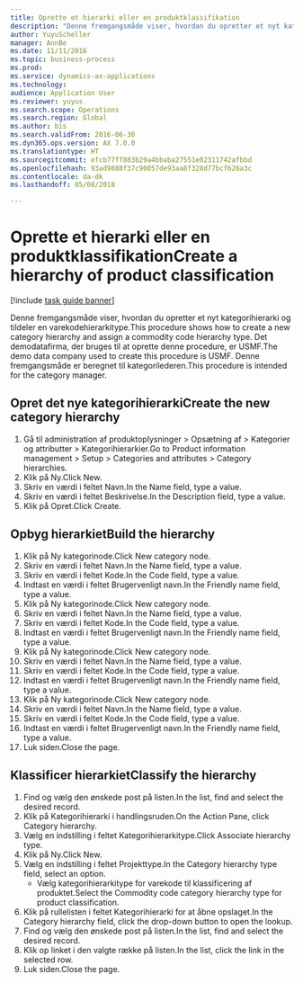 ```yaml
--- 
title: Oprette et hierarki eller en produktklassifikation
description: "Denne fremgangsmåde viser, hvordan du opretter et nyt kategorihierarki og tildeler en varekodehierarkitype."
author: YuyuScheller
manager: AnnBe
ms.date: 11/11/2016
ms.topic: business-process
ms.prod: 
ms.service: dynamics-ax-applications
ms.technology: 
audience: Application User
ms.reviewer: yuyus
ms.search.scope: Operations
ms.search.region: Global
ms.author: bis
ms.search.validFrom: 2016-06-30
ms.dyn365.ops.version: AX 7.0.0
ms.translationtype: HT
ms.sourcegitcommit: efcb77ff883b29a4bbaba27551e02311742afbbd
ms.openlocfilehash: 93ad9888f37c90057de93aa8f328d77bcf626a3c
ms.contentlocale: da-dk
ms.lasthandoff: 05/08/2018

---
```

# <a name="create-a-hierarchy-of-product-classification"></a><span data-ttu-id="bb2fe-103">Oprette et hierarki eller en produktklassifikation</span><span class="sxs-lookup"><span data-stu-id="bb2fe-103">Create a hierarchy of product classification</span></span>

[!include [task guide banner](../../includes/task-guide-banner.md)]

<span data-ttu-id="bb2fe-104">Denne fremgangsmåde viser, hvordan du opretter et nyt kategorihierarki og tildeler en varekodehierarkitype.</span><span class="sxs-lookup"><span data-stu-id="bb2fe-104">This procedure shows how to create a new category hierarchy and assign a commodity code hierarchy type.</span></span> <span data-ttu-id="bb2fe-105">Det demodatafirma, der bruges til at oprette denne procedure, er USMF.</span><span class="sxs-lookup"><span data-stu-id="bb2fe-105">The demo data company used to create this procedure is USMF.</span></span> <span data-ttu-id="bb2fe-106">Denne fremgangsmåde er beregnet til kategorilederen.</span><span class="sxs-lookup"><span data-stu-id="bb2fe-106">This procedure is intended for the category manager.</span></span>


## <a name="create-the-new-category-hierarchy"></a><span data-ttu-id="bb2fe-107">Opret det nye kategorihierarki</span><span class="sxs-lookup"><span data-stu-id="bb2fe-107">Create the new category hierarchy</span></span>
1. <span data-ttu-id="bb2fe-108">Gå til administration af produktoplysninger > Opsætning af > Kategorier og attributter > Kategorihierarkier.</span><span class="sxs-lookup"><span data-stu-id="bb2fe-108">Go to Product information management > Setup > Categories and attributes > Category hierarchies.</span></span>
2. <span data-ttu-id="bb2fe-109">Klik på Ny.</span><span class="sxs-lookup"><span data-stu-id="bb2fe-109">Click New.</span></span>
3. <span data-ttu-id="bb2fe-110">Skriv en værdi i feltet Navn.</span><span class="sxs-lookup"><span data-stu-id="bb2fe-110">In the Name field, type a value.</span></span>
4. <span data-ttu-id="bb2fe-111">Skriv en værdi i feltet Beskrivelse.</span><span class="sxs-lookup"><span data-stu-id="bb2fe-111">In the Description field, type a value.</span></span>
5. <span data-ttu-id="bb2fe-112">Klik på Opret.</span><span class="sxs-lookup"><span data-stu-id="bb2fe-112">Click Create.</span></span>

## <a name="build-the-hierarchy"></a><span data-ttu-id="bb2fe-113">Opbyg hierarkiet</span><span class="sxs-lookup"><span data-stu-id="bb2fe-113">Build the hierarchy</span></span>
1. <span data-ttu-id="bb2fe-114">Klik på Ny kategorinode.</span><span class="sxs-lookup"><span data-stu-id="bb2fe-114">Click New category node.</span></span>
2. <span data-ttu-id="bb2fe-115">Skriv en værdi i feltet Navn.</span><span class="sxs-lookup"><span data-stu-id="bb2fe-115">In the Name field, type a value.</span></span>
3. <span data-ttu-id="bb2fe-116">Skriv en værdi i feltet Kode.</span><span class="sxs-lookup"><span data-stu-id="bb2fe-116">In the Code field, type a value.</span></span>
4. <span data-ttu-id="bb2fe-117">Indtast en værdi i feltet Brugervenligt navn.</span><span class="sxs-lookup"><span data-stu-id="bb2fe-117">In the Friendly name field, type a value.</span></span>
5. <span data-ttu-id="bb2fe-118">Klik på Ny kategorinode.</span><span class="sxs-lookup"><span data-stu-id="bb2fe-118">Click New category node.</span></span>
6. <span data-ttu-id="bb2fe-119">Skriv en værdi i feltet Navn.</span><span class="sxs-lookup"><span data-stu-id="bb2fe-119">In the Name field, type a value.</span></span>
7. <span data-ttu-id="bb2fe-120">Skriv en værdi i feltet Kode.</span><span class="sxs-lookup"><span data-stu-id="bb2fe-120">In the Code field, type a value.</span></span>
8. <span data-ttu-id="bb2fe-121">Indtast en værdi i feltet Brugervenligt navn.</span><span class="sxs-lookup"><span data-stu-id="bb2fe-121">In the Friendly name field, type a value.</span></span>
9. <span data-ttu-id="bb2fe-122">Klik på Ny kategorinode.</span><span class="sxs-lookup"><span data-stu-id="bb2fe-122">Click New category node.</span></span>
10. <span data-ttu-id="bb2fe-123">Skriv en værdi i feltet Navn.</span><span class="sxs-lookup"><span data-stu-id="bb2fe-123">In the Name field, type a value.</span></span>
11. <span data-ttu-id="bb2fe-124">Skriv en værdi i feltet Kode.</span><span class="sxs-lookup"><span data-stu-id="bb2fe-124">In the Code field, type a value.</span></span>
12. <span data-ttu-id="bb2fe-125">Indtast en værdi i feltet Brugervenligt navn.</span><span class="sxs-lookup"><span data-stu-id="bb2fe-125">In the Friendly name field, type a value.</span></span>
13. <span data-ttu-id="bb2fe-126">Klik på Ny kategorinode.</span><span class="sxs-lookup"><span data-stu-id="bb2fe-126">Click New category node.</span></span>
14. <span data-ttu-id="bb2fe-127">Skriv en værdi i feltet Navn.</span><span class="sxs-lookup"><span data-stu-id="bb2fe-127">In the Name field, type a value.</span></span>
15. <span data-ttu-id="bb2fe-128">Skriv en værdi i feltet Kode.</span><span class="sxs-lookup"><span data-stu-id="bb2fe-128">In the Code field, type a value.</span></span>
16. <span data-ttu-id="bb2fe-129">Indtast en værdi i feltet Brugervenligt navn.</span><span class="sxs-lookup"><span data-stu-id="bb2fe-129">In the Friendly name field, type a value.</span></span>
17. <span data-ttu-id="bb2fe-130">Luk siden.</span><span class="sxs-lookup"><span data-stu-id="bb2fe-130">Close the page.</span></span>

## <a name="classify-the-hierarchy"></a><span data-ttu-id="bb2fe-131">Klassificer hierarkiet</span><span class="sxs-lookup"><span data-stu-id="bb2fe-131">Classify the hierarchy</span></span>
1. <span data-ttu-id="bb2fe-132">Find og vælg den ønskede post på listen.</span><span class="sxs-lookup"><span data-stu-id="bb2fe-132">In the list, find and select the desired record.</span></span>
2. <span data-ttu-id="bb2fe-133">Klik på Kategorihierarki i handlingsruden.</span><span class="sxs-lookup"><span data-stu-id="bb2fe-133">On the Action Pane, click Category hierarchy.</span></span>
3. <span data-ttu-id="bb2fe-134">Vælg en indstilling i feltet Kategorihierarkitype.</span><span class="sxs-lookup"><span data-stu-id="bb2fe-134">Click Associate hierarchy type.</span></span>
4. <span data-ttu-id="bb2fe-135">Klik på Ny.</span><span class="sxs-lookup"><span data-stu-id="bb2fe-135">Click New.</span></span>
5. <span data-ttu-id="bb2fe-136">Vælg en indstilling i feltet Projekttype.</span><span class="sxs-lookup"><span data-stu-id="bb2fe-136">In the Category hierarchy type field, select an option.</span></span>
    * <span data-ttu-id="bb2fe-137">Vælg kategorihierarkitype for varekode til klassificering af produktet.</span><span class="sxs-lookup"><span data-stu-id="bb2fe-137">Select the Commodity code category hierarchy type for product classification.</span></span>  
6. <span data-ttu-id="bb2fe-138">Klik på rullelisten i feltet Kategorihierarki for at åbne opslaget.</span><span class="sxs-lookup"><span data-stu-id="bb2fe-138">In the Category hierarchy field, click the drop-down button to open the lookup.</span></span>
7. <span data-ttu-id="bb2fe-139">Find og vælg den ønskede post på listen.</span><span class="sxs-lookup"><span data-stu-id="bb2fe-139">In the list, find and select the desired record.</span></span>
8. <span data-ttu-id="bb2fe-140">Klik op linket i den valgte række på listen.</span><span class="sxs-lookup"><span data-stu-id="bb2fe-140">In the list, click the link in the selected row.</span></span>
9. <span data-ttu-id="bb2fe-141">Luk siden.</span><span class="sxs-lookup"><span data-stu-id="bb2fe-141">Close the page.</span></span>


